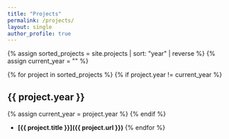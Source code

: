 ```yaml
---
title: "Projects"
permalink: /projects/
layout: single
author_profile: true
---
```


{% assign sorted_projects = site.projects | sort: "year" | reverse %}
{% assign current_year = "" %}

{% for project in sorted_projects %}
  {% if project.year != current_year %}
  <h2 id="{{ year | slugify }}" class="archive__subtitle">{{ project.year }}</h2>
  {% assign current_year = project.year %}
  {% endif %}

  - **[{{ project.title }}]({{ project.url }})**
{% endfor %}
